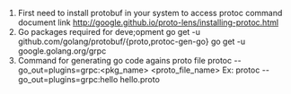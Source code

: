 1. First need to install protobuf in your system to access protoc command
    document link http://google.github.io/proto-lens/installing-protoc.html
2. Go packages required for deve;opment
    go get -u github.com/golang/protobuf/{proto,protoc-gen-go}
    go get -u google.golang.org/grpc
3. Command for generating go code agains proto file
    protoc --go_out=plugins=grpc:<pkg_name> <proto_file_name>
    Ex: protoc --go_out=plugins=grpc:hello hello.proto
